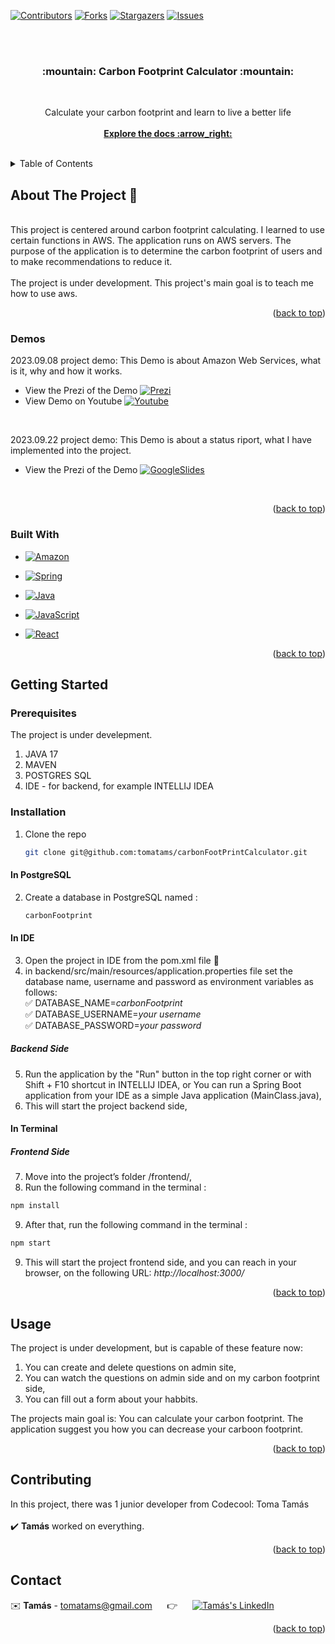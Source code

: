 <div id="readme-top"></div>

[![Contributors][contributors-shield]][contributors-url]
[![Forks][forks-shield]][forks-url]
[![Stargazers][stars-shield]][stars-url]
[![Issues][issues-shield]][issues-url]

<br>
<br>

<h3 align="center"> :mountain:  Carbon Footprint Calculator  :mountain: </h3>
<br>
  <p align="center">
    Calculate your carbon footprint and learn to live a better life
    <br>
    <br>
    <a href="https://github.com/tomatams/carbonFootPrintCalculator"><strong>Explore the docs :arrow_right: </strong></a>
  </p>
</div>

<br>


<!-- TABLE OF CONTENTS -->
<details>
  <summary>Table of Contents</summary>
  <ol>
    <li>
      <a href="#about-the-project">About The Project</a>
      <ul>
        <li><a href="#demos">Demos</a></li>
        <li><a href="#built-with">Built With</a></li>
      </ul>
    </li>
    <li>
      <a href="#getting-started">Getting Started</a>
      <ul>
        <li><a href="#prerequisites">Prerequisites</a></li>
        <li><a href="#installation">Installation</a></li>
      </ul>
    </li>
    <li><a href="#usage">Usage</a></li>
    <li><a href="#contributing">Contributing</a></li>
    <li><a href="#contact">Contact</a></li>
  </ol>
</details>



<!-- ABOUT THE PROJECT -->
<div id="about-the-project"></div>

## About The Project :page_with_curl:	
<br />
This project is centered around carbon footprint calculating. I learned to use certain functions in AWS. The application runs on AWS servers. The purpose of the application is to determine the carbon footprint of users and to make recommendations to reduce it.

<br />
<br />
The project is under development. This project's main goal is to teach me how to use aws.
<br />
<p align="right">(<a href="#readme-top">back to top</a>)</p>


<div id="demos"></div>

### Demos

2023.09.08 project demo: This Demo is about Amazon Web Services, what is it, why and how it works.
<br>
* View the Prezi of the Demo  [![Prezi][Prezi.js]][Prezi-url]
* View Demo on Youtube  [![Youtube][Youtube.js]][Youtube-url]
<br>

2023.09.22 project demo: This Demo is about a status riport, what I have implemented into the project.
<br>
* View the Prezi of the Demo  [![GoogleSlides][GoogleSlides.js]][GoogleSlides-url]
<br>

<p align="right">(<a href="#readme-top">back to top</a>)</p>
<div id="built-with"></div>

### Built With


* [![Amazon][Amazon.js]][Amazon-url]
* [![Spring][Spring.js]][Spring-url]
* [![Java][Java.js]][Java-url]
* [![JavaScript][JavaScript.img]][JavaScript-url]

* [![React][React.js]][React-url]
  


  
<p align="right">(<a href="#readme-top">back to top</a>)</p>



<!-- GETTING STARTED -->
<div id="getting-started"></div>

## Getting Started

<div id="prerequisites"></div>

### Prerequisites
The project is under develepment.

1. JAVA 17
2. MAVEN
3. POSTGRES SQL
4. IDE - for backend, for example INTELLIJ IDEA

<div id="installation"></div>

### Installation
1. Clone the repo
   ```sh
   git clone git@github.com:tomatams/carbonFootPrintCalculator.git
   ```
#### In PostgreSQL
2. Create a database in PostgreSQL named :
      ```sh
   carbonFootprint
   ```
#### In IDE
3. Open the project in IDE from the pom.xml file :open_file_folder:
4. in backend/src/main/resources/application.properties file set the database name, username and password as environment variables as follows: <br>
   :white_check_mark: DATABASE_NAME=_carbonFootprint_<br>
   :white_check_mark: DATABASE_USERNAME=_your username_<br>
   :white_check_mark: DATABASE_PASSWORD=_your password_<br>
   
##### Backend Side
5. Run the application by the "Run" button in the top right corner or with Shift + F10 shortcut in INTELLIJ IDEA, or You can run a Spring Boot application from your IDE as a simple Java application (MainClass.java),
6. This will start the project backend side,


#### In Terminal
##### Frontend Side
7.	Move into the project’s folder /frontend/,
8.	Run the following command in the terminal :
   ```sh
   npm install
   ```
9.	After that, run the following command in the terminal :
   ```sh
   npm start
   ```
9.	This will start the project frontend side, and you can reach in your browser, on the following URL: _http://localhost:3000/_

<p align="right">(<a href="#readme-top">back to top</a>)</p>

<!-- USAGE EXAMPLES -->
<div id="usage"></div>

## Usage

The project is under development, but is capable of these feature now:
1. You can create and delete questions on admin site,
2. You can watch the questions on admin side and on my carbon footprint side,
3. You can fill out a form about your habbits.

The projects main goal is:
You can calculate your carbon footprint. The application suggest you how you can decrease your carboon footprint.

<p align="right">(<a href="#readme-top">back to top</a>)</p>



<!-- CONTRIBUTING -->
<div id="contributing"></div>

## Contributing

In this project, there was 1 junior developer from Codecool: Toma Tamás 
<br />
<br />
:heavy_check_mark: **Tamás** worked on everything.
<br />

<p align="right">(<a href="#readme-top">back to top</a>)</p>




<!-- CONTACT -->
<div id="contact"></div>

## Contact


:envelope: **Tamás** - tomatams@gmail.com &nbsp;&nbsp;&nbsp;&nbsp; :point_right: &nbsp;&nbsp;&nbsp;&nbsp; [![Tamás's LinkedIn][linkedin-shield]][LinkedIn - Tamás]



<p align="right">(<a href="#readme-top">back to top</a>)</p>






<!-- MARKDOWN LINKS & IMAGES -->
<!-- https://www.markdownguide.org/basic-syntax/#reference-style-links -->

[contributors-shield]: https://img.shields.io/github/contributors/tomatams/carbonFootPrintCalculator?style=for-the-badge
[contributors-url]: https://github.com/tomatams/carbonFootPrintCalculator/graphs/contributors
[forks-shield]: https://img.shields.io/github/forks/tomatams/carbonFootPrintCalculator?style=for-the-badge
[forks-url]: https://github.com/tomatams/carbonFootPrintCalculator/forks
[stars-shield]: https://img.shields.io/github/stars/tomatams/carbonFootPrintCalculator?style=for-the-badge
[stars-url]: https://github.com/tomatams/carbonFootPrintCalculator/stargazers
[issues-shield]: https://img.shields.io/github/issues/tomatams/carbonFootPrintCalculator?style=for-the-badge
[issues-url]: https://github.com/tomatams/carbonFootPrintCalculator/issues

[linkedin-shield]: https://img.shields.io/badge/-LinkedIn-black.svg?style=for-the-badge&logo=linkedin&colorB=555
[linkedin-url]: https://linkedin.com/in/linkedin_username
[LinkedIn - Tamás]: https://www.linkedin.com/in/tomatams/
[JavaScript.img]: 	https://img.shields.io/badge/JavaScript-323330?style=for-the-badge&logo=javascript&logoColor=F7DF1E
[JavaScript-url]: https://www.javascript.com/
[React.js]: https://img.shields.io/badge/React-20232A?style=for-the-badge&logo=react&logoColor=61DAFB
[React-url]: https://reactjs.org/

[Prezi.js]: https://img.shields.io/badge/Prezi-3181FF?style=for-the-badge&logo=prezi&logoColor=white
[Prezi-url]:https://prezi.com/p/tdys_otbbgqf/aws/?present=1
[Youtube.js]: https://img.shields.io/badge/YouTube-FF0000?style=for-the-badge&logo=youtube&logoColor=white
[Youtube-url]: https://youtu.be/yfKmDrvlJlU
[Amazon.js]: https://img.shields.io/badge/Amazon_AWS-FF9900?style=for-the-badge&logo=amazonaws&logoColor=white
[Amazon-url]: https://aws.amazon.com
[Spring.js]: https://img.shields.io/badge/spring-%236DB33F.svg?style=for-the-badge&logo=spring&logoColor=white
[Spring-url]: https://spring.io
[Java.js]:https://img.shields.io/badge/java-%23ED8B00.svg?style=for-the-badge&logo=openjdk&logoColor=white
[Java-url]: https://www.java.com/en/
[GoogleSlides.js]: https://img.shields.io/badge/Google%20Sheets-34A853?style=for-the-badge&logo=google-sheets&logoColor=white
[GoogleSlides-url]:https://docs.google.com/presentation/d/1WdcDjAdUanNpiNY-sZ-noTe_MYAe3RRGTNb4s8BF3zs/edit?usp=sharing

